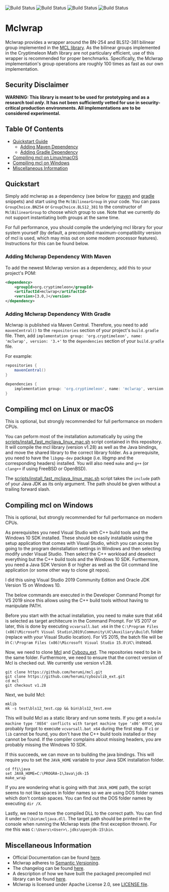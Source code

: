 ![Build Status](https://github.com/cryptimeleon/mclwrap/actions/workflows/dev-ci.yaml/badge.svg)
![Build Status](https://github.com/cryptimeleon/mclwrap/actions/workflows/dev-embedded-mcl-ci.yaml/badge.svg)
![Build Status](https://github.com/cryptimeleon/mclwrap/actions/workflows/main-ci.yaml/badge.svg)
![Build Status](https://github.com/cryptimeleon/mclwrap/actions/workflows/scheduled-main-ci.yaml/badge.svg)
# Mclwrap

Mclwrap provides a wrapper around the BN-254 and BLS12-381 bilinear group implemented in the [MCL library](https://github.com/herumi/mcl). As the bilinear groups implemented in the Cryptimeleon Math library are not particulary efficient, use of this wrapper is recommended for proper benchmarks.
Specifically, the Mclwrap implementation's group operations are roughly 100 times as fast as our own implementation.

## Security Disclaimer
**WARNING: This library is meant to be used for prototyping and as a research tool *only*. It has not been sufficiently vetted for use in security-critical production environments. All implementations are to be considered experimental.**

## Table Of Contents

* [Quickstart Guide](#quickstart)
    * [Adding Maven Dependency](#adding-mclwrap-dependency-with-maven)
    * [Adding Gradle Dependency](#adding-mclwrap-dependency-with-gradle)
* [Compiling mcl on Linux/macOS](#compiling-mcl-on-linux-or-macos)
* [Compiling mcl on Windows](#compiling-mcl-on-windows)
* [Miscellaneous Information](#miscellaneous-information)

## Quickstart

Simply add mclwrap as a dependency (see below for [maven](#adding-mclwrap-dependency-with-maven) and [gradle](#adding-mclwrap-dependency-with-gradle) snippets) and start using the `MclBilinearGroup` in your code.
You can pass `GroupChoice.BN254` or `GroupChoice.BLS12_381` to the constructor of `MclBilinearGroup` to choose which group to use.
Note that we currently do not support instantiating both groups at the same time.

For full performance, you should compile the underlying mcl library for your system yourself (by default, a precompiled maximum-compatibility version of mcl is used, which may miss out on some modern processor features).
Instructions for this can be found below. 

### Adding Mclwrap Dependency With Maven
To add the newest Mclwrap version as a dependency, add this to your project's POM:

```xml
<dependency>
    <groupId>org.cryptimeleon</groupId>
    <artifactId>mclwrap</artifactId>
    <version>[3.0,)</version>
</dependency>
```

### Adding Mclwrap Dependency With Gradle

Mclwrap is published via Maven Central.
Therefore, you need to add `mavenCentral()` to the `repositories` section of your project's `build.gradle` file.
Then, add `implementation group: 'org.cryptimeleon', name: 'mclwrap', version: '3.+'` to the `dependencies` section of your `build.gradle` file.

For example:

```groovy
repositories {
    mavenCentral()
}

dependencies {
    implementation group: 'org.cryptimeleon', name: 'mclwrap', version: '3.+'
}
```

## Compiling mcl on Linux or macOS
This is optional, but strongly recommended for full performance on modern CPUs.

You can peform most of the installation automatically by using the [scripts/install_fast_mcljava_linux_mac.sh](scripts/install_fast_mcljava_linux_mac.sh) script contained in this repository. 
It will compile the mcl library (version v1.28) as well as the Java bindings, and move the shared library to the correct library folder.
As a prerequisite, you need to have the `libgmp-dev` package (i.e. libgmp and the corresponding headers) installed.
You will also need `make` and `g++` (or `clang++` if using FreeBSD or OpenBSD).

The [scripts/install_fast_mcljava_linux_mac.sh](scripts/install_fast_mcljava_linux_mac.sh) script takes the `include` path of your Java JDK as its only argument. 
The path should be given without a trailing forward slash.

## Compiling mcl on Windows
This is optional, but strongly recommended for full performance on modern CPUs.

As prerequisites you need Visual Studio with C++ build tools and the Windows 10 SDK installed.
These should be easily installable using the setup application that comes with Visual Studio, which you can access by going to the program deinstallation settings in Windows and then selecting modify under Visual Studio.
Then select the C++ workload and deselect everything but the C++ build tools and the Windows 10 SDK.
Furthermore, you need a Java SDK Version 8 or higher as well as the Git command line application (or some other way to clone git repos).

I did this using Visual Studio 2019 Community Edition and Oracle JDK Version 15 on Windows 10.

The below commands are executed in the Developer Command Prompt for VS 2019 since this allows using the C++ build tools without having to manipulate PATH.

Before you start with the actual installation, you need to make sure that x64 is selected as target architecure in the Command Prompt.
For VS 2017 or later, this is done by executing `vcvarsall.bat x64` in the `C:\Program Files (x86)\Microsoft Visual Studio\2019\Community\VC\Auxiliary\Build\` folder (replace with your Visual Studio location). For VS 2015, the batch file will be in `C:\Program Files (x86)\Microsoft Visual Studio 15.0\VC\` instead.

Now, we need to clone [Mcl](https://github.com/herumi/mcl) and [Cybozu_ext](https://github.com/herumi/cybozulib_ext). The repositories need to be in the same folder. Furthermore, we need to ensure that the correct version of Mcl is checked out. We currently use version v1.28.
```
git clone https://github.com/herumi/mcl.git
git clone https://github.com/herumi/cybozulib_ext.git
cd mcl
git checkout v1.28
```

Next, we build Mcl:
```
mklib
mk -s test\bls12_test.cpp && bin\bls12_test.exe
```
This will build Mcl as a static library and run some tests.
If you get a `module machine type 'X654' conflicts with target machine type 'x86'` error, you probably forgot to execute `vcvarsall.bat x64` during the first step.
If `c1` or `lib` cannot be found, you don't have the C++ build tools installed or they cannot be found.
If the compiler complains about missing headers, you are probably missing the Windows 10 SDK.

If this succeeds, we can move on to building the java bindings. This will require you to set the `JAVA_HOME` variable to your Java SDK installation folder.
```
cd ffi\java
set JAVA_HOME=C:\PROGRA~1\Java\jdk-15
make_wrap
```
If you are wondering what is going with that `JAVA_HOME` path, the script seems to not like spaces in folder names so we are using DOS folder names which don't contain spaces.
You can find out the DOS folder names by executing `dir /X`.

Lastly, we need to move the compiled DLL to the correct path. 
You can find it under `mcl\bin\mcljava.dll`.
The target path should be printed in the console when running the Mclwrap tests (the first exception thrown).
For me this was `C:\Users\<User>\.jdks\openjdk-15\bin`.

## Miscellaneous Information

- Official Documentation can be found [here](https://cryptimeleon.org).
- Mclwrap adheres to [Semantic Versioning](https://semver.org/spec/v2.0.0.html).
- The changelog can be found [here](CHANGELOG.md).
- A description of how we have built the packaged precompiled mcl library can be found [here](PORTABLE.md).
- Mclwrap is licensed under Apache License 2.0, see [LICENSE file](LICENSE).

